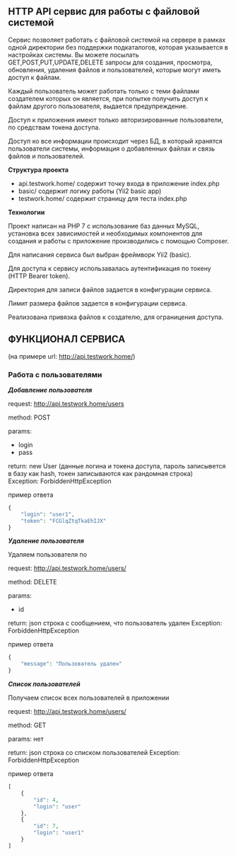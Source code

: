 HTTP API сервис для работы с файловой системой
----------------------------------------------

Сервис позволяет работать с файловой системой на сервере в рамках одной директории без поддержки подкаталогов, которая указывается в настройках системы. Вы можете посылать GET,POST,PUT,UPDATE,DELETE запросы для создания, просмотра, обновления, удаления файлов и пользователей, которые могут иметь доступ к файлам.

Каждый пользователь может работать только с теми файлами создателем которых он является, при попытке получить доступ к файлам другого пользователя, выдается предупреждение.

Доступ к приложения имеют только авторизированные пользователи, по средствам токена доступа.

Доступ ко все информации происходит через БД, в который хранятся пользователи системы, информация о добавленных файлах и связь файлов и  пользователей.

**Структура проекта**

- api.testwork.home/       содержит точку входа в приложение index.php
- basic/                   содержит логику работы (Yii2 basic app)
- testwork.home/           содержит страницу для теста index.php

**Технологии**

Проект написан на PHP 7 с использование баз данных MySQL, установка всех зависимостей и необходимых компонентов для создания и работы с приложение производились с помощью Composer.

Для написания сервиса был выбран фреймворк Yii2 (basic).

Для доступа к сервису использавалась аутентификация по токену (HTTP Bearer token).

Директория для записи файлов задается в конфигурации сервиса.

Лимит размера файлов задается в конфигурации сервиса.

Реализована привязка файлов к создателю, для ограницения доступа.

ФУНКЦИОНАЛ СЕРВИСА
------------------

(на примере url: http://api.testwork.home/)

### Работа с пользователями

***Добавление пользователя***

request: http://api.testwork.home/users

method: POST

params:
- login
- pass

return: new User (данные логина и токена доступа, пароль записывется в базу как hash, токен записываются как рандомная строка)  
Exception: ForbiddenHttpException

пример ответа

```php
{
    "login": "user1",
    "token": "FCGlqZtqTkaEhIJX"
}
```

***Удаление пользователя***

Удаляем пользователя по <id>

request: http://api.testwork.home/users/<id>

method: DELETE

params:
- id

return: json строка с сообщением, что пользователь удален
Exception: ForbiddenHttpException

пример ответа

```php
{
    "message": "Пользователь удален"
}
```

***Список пользователей***

Получаем список всех пользователей в приложении

request: http://api.testwork.home/users/

method:  GET

params:  нет

return: json строка со списком пользователей
Exception: ForbiddenHttpException

пример ответа

```php
[
    {
        "id": 4,
        "login": "user"
    },
    {
        "id": 7,
        "login": "user1"
    }
]
```
